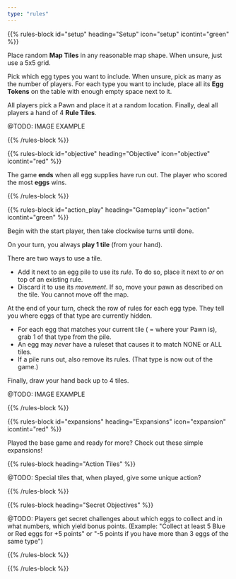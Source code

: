 ```yaml
---
type: "rules"
---
```


{{% rules-block id="setup" heading="Setup" icon="setup" icontint="green" %}}

Place random **Map Tiles** in any reasonable map shape. When unsure, just use a 5x5 grid.

Pick which egg types you want to include. When unsure, pick as many as the number of players. For each type you want to include, place all its **Egg Tokens** on the table with enough empty space next to it.

All players pick a Pawn and place it at a random location. Finally, deal all players a hand of 4 **Rule Tiles**.

@TODO: IMAGE EXAMPLE

{{% /rules-block %}}

{{% rules-block id="objective" heading="Objective" icon="objective" icontint="red" %}}

The game **ends** when all egg supplies have run out. The player who scored the most **eggs** wins.

{{% /rules-block %}}

{{% rules-block id="action_play" heading="Gameplay" icon="action" icontint="green" %}}

Begin with the start player, then take clockwise turns until done.

On your turn, you always **play 1 tile** (from your hand). 

There are two ways to use a tile.
* Add it next to an egg pile to use its _rule_. To do so, place it next to _or_ on top of an existing rule.
* Discard it to use its _movement_. If so, move your pawn as described on the tile. You cannot move off the map.

At the end of your turn, check the row of rules for each egg type. They tell you where eggs of that type are currently hidden.
* For each egg that matches your current tile ( = where your Pawn is), grab 1 of that type from the pile.
* An egg may _never_ have a ruleset that causes it to match NONE or ALL tiles.
* If a pile runs out, also remove its rules. (That type is now out of the game.)

Finally, draw your hand back up to 4 tiles.

@TODO: IMAGE EXAMPLE

{{% /rules-block %}}

{{% rules-block id="expansions" heading="Expansions" icon="expansion" icontint="red" %}}

Played the base game and ready for more? Check out these simple expansions!

{{% rules-block heading="Action Tiles" %}}

@TODO: Special tiles that, when played, give some unique action?

{{% /rules-block %}}

{{% rules-block heading="Secret Objectives" %}}

@TODO: Players get secret challenges about which eggs to collect and in what numbers, which yield bonus points. (Example: "Collect at least 5 Blue or Red eggs for +5 points" or "-5 points if you have more than 3 eggs of the same type")

{{% /rules-block %}}

{{% /rules-block %}}